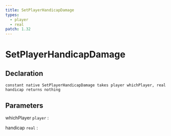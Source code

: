 ```yaml
---
title: SetPlayerHandicapDamage
types:
  - player
  - real
patch: 1.32
---
```


# SetPlayerHandicapDamage

## Declaration

```jass
constant native SetPlayerHandicapDamage takes player whichPlayer, real handicap returns nothing
```

## Parameters
whichPlayer `player`
: 

handicap `real`
: 
